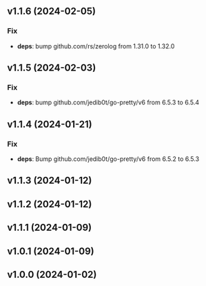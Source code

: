 ## v1.1.6 (2024-02-05)

### Fix

- **deps**: bump github.com/rs/zerolog from 1.31.0 to 1.32.0

## v1.1.5 (2024-02-03)

### Fix

- **deps**: bump github.com/jedib0t/go-pretty/v6 from 6.5.3 to 6.5.4

## v1.1.4 (2024-01-21)

### Fix

- **deps**: Bump github.com/jedib0t/go-pretty/v6 from 6.5.2 to 6.5.3

## v1.1.3 (2024-01-12)

## v1.1.2 (2024-01-12)

## v1.1.1 (2024-01-09)

## v1.0.1 (2024-01-09)

## v1.0.0 (2024-01-02)

